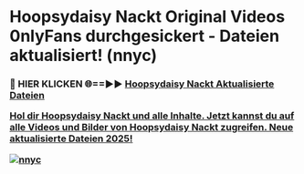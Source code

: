 # Hoopsydaisy Nackt Original Videos 0nlyFans durchgesickert - Dateien aktualisiert! (nnyc)

<h3>🔴 HIER KLICKEN 🌐==►► <a href="https://tinyurl.com/h6vf6nb8" rel="nofollow">Hoopsydaisy Nackt Aktualisierte Dateien

Hol dir Hoopsydaisy Nackt und alle Inhalte. Jetzt kannst du auf alle Videos und Bilder von Hoopsydaisy Nackt zugreifen. Neue aktualisierte Dateien 2025!

[![nnyc](https://i.imgur.com/sD4kR3V.gif)](https://tinyurl.com/h6vf6nb8)
